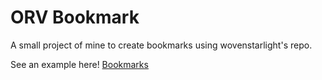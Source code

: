 # ORV Bookmark

A small project of mine to create bookmarks using wovenstarlight's repo.

See an example here! [Bookmarks](https://htmlpreview.github.io/?https://github.com/LyndonFan/ORVBookmark/orv_bookmarks.html)
